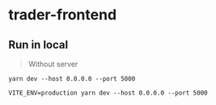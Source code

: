 # trader-frontend

## Run in local


> Without server

```
yarn dev --host 0.0.0.0 --port 5000
```


```
VITE_ENV=production yarn dev --host 0.0.0.0 --port 5000
```